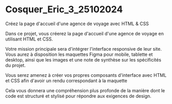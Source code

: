 # Cosquer_Eric_3_25102024
 Créez la page d'accueil d'une agence de voyage avec HTML & CSS

Dans ce projet, vous créerez la page d'accueil d'une agence de voyage en utilisant HTML et CSS. 

Votre mission principale sera d'intégrer l'interface responsive de leur site. Vous aurez à disposition les maquettes Figma pour mobile, tablette et desktop, ainsi que les images et une note de synthèse sur les spécificités du projet.

Vous serez amenez à créer vos propres composants d'interface avec HTML et CSS afin d'avoir un rendu correspondant à la maquette

Cela vous donnera une compréhension plus profonde de la manière dont le code est structuré et stylisé pour répondre aux exigences de design.
